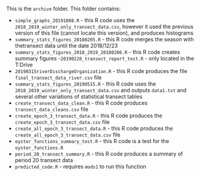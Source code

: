 This is the `archive` folder. This folder contains:  
  
- `simple_graphs_20191008.R` - this R code uses the `2018_2019_winter_only_transect_data.csv`, however it used the previous version of this file (cannot locate this version), and produces histograms  
- `summary_stats_figures_20180205.R` - this R code merges the season with thetransect data until the date 2018/12/23  
- `summary_stats_figures_2018_2019_20180206.R` - this R code creates summary figures 
-`20190226_transect_report_test.R` - only located in the T:Drive 
- `20190315riverDischargeOrganization.R` - this R code produces the file `final_transect_data_river.csv` file   
- `summary_stats_figures_20190515.R` - this R code uses the `2018_2019_winter_only_transect_data.csv` and outputs `data1.txt` and several other variations of statistical transect tables  
- `create_transect_data_clean.R` - this R code produces  `transect_data_cleans.csv` file    
- `create_epoch_3_transect_data.R` - this R code produces the `create_epoch_3_transect_data.csv` file  
- `create_all_epoch_3_transect_data.R` - this R code produces the `create_all_epoch_3_transect_data.csv` file  
- `oyster_functions_summary_test.R` - this R code is a test for the `oyster_functions.R`  
- `period_20_transect_summary.R` - this R code produces a summary of period 20 transect data  
- `predicted_code.R` - requires `mods1` to run this function  
